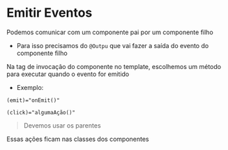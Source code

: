 # Emitir Eventos
Podemos comunicar com um componente pai por um componente filho
- Para isso precisamos do `@Outpu` que vai fazer a saída do evento do componente filho

Na tag de invocação do componente no template, escolhemos um método para executar quando o evento for emitido
- Exemplo: 
```
(emit)="onEmit()"
```

```angular
(click)="algumaAção()"
```

> Devemos usar os parentes

Essas ações ficam nas classes dos componentes
